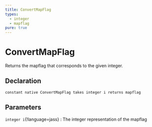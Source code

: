 ```yaml
---
title: ConvertMapFlag
types:
  - integer
  - mapflag
pure: true
---
```


# ConvertMapFlag
Returns the mapflag that corresponds to the given integer.

## Declaration

```jass
constant native ConvertMapFlag takes integer i returns mapflag
```

## Parameters
`integer i`{!language=jass}
: The integer representation of the mapflag
